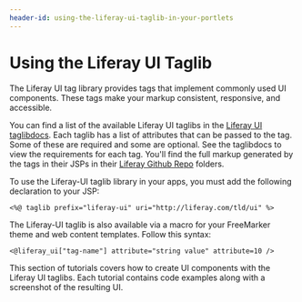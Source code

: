 ```yaml
---
header-id: using-the-liferay-ui-taglib-in-your-portlets
---
```


# Using the Liferay UI Taglib

The Liferay UI tag library provides tags that implement commonly used UI 
components. These tags make your markup consistent, responsive, and accessible. 

You can find a list of the available Liferay UI taglibs in the 
[Liferay UI taglibdocs](https://docs.liferay.com/portal/7.1-latest/taglibs/util-taglib/liferay-ui/tld-summary.html). 
Each taglib has a list of attributes that can be passed to the tag. Some of 
these are required and some are optional. See the taglibdocs to view the 
requirements for each tag. You'll find the full markup generated by the tags in 
their JSPs in their 
[Liferay Github Repo](https://github.com/liferay/liferay-portal/tree/7.1.x/portal-web/docroot/html/taglib/ui) 
folders.

To use the Liferay-UI taglib library in your apps, you must add the following 
declaration to your JSP:

    <%@ taglib prefix="liferay-ui" uri="http://liferay.com/tld/ui" %>
    
The Liferay-UI taglib is also available via a macro for your FreeMarker theme 
and web content templates. Follow this syntax:

    <@liferay_ui["tag-name"] attribute="string value" attribute=10 />

This section of tutorials covers how to create UI components with the Liferay UI 
taglibs. Each tutorial contains code examples along with a screenshot of the 
resulting UI. 
